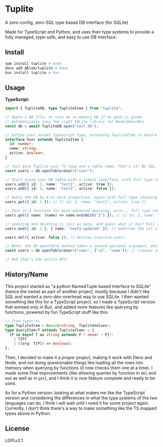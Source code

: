 # Tuplite

A zero-config, zero-SQL type based DB interface (for SQLite)

Made for TypeScript and Python, and uses their type systems to provide a fully managed, type-safe, and easy to use DB interface.

## Install

```bash
npm install tuplite # Node
deno add @blob/tuplite # Deno
bun install tuplite # Bun

```

<!-- pip install tuplite # Python (WIP) -->

## Usage

**TypeScript:**

```typescript
import { TupliteDB, type TupliteItem } from "tuplite";

// Opens a DB file, or uses an in-memory DB if no path is given
// Automatically uses the right SQLite library for Node/Deno/Bun
const db = await TupliteDB.open("test.db");

// Define your normal typescript type, extending TupliteItem to ensure it works with Tuplite
interface User extends TupliteItem {
  id: number;
  name: string;
  active: boolean;
}

// Just give Tuplite your TS type and a table name. That's it! No SQL, schema-ing, etc.
const users = db.openTable<User>("user");

// Start using your DB table with a simple interface, with full type checking!
users.add({ id: 1, name: "test1", active: true });
users.add({ id: 2, name: "test2", active: false });

// Query the DB by 0 or more properties, again with full type checking
users.get({ id: 1 }); // [{ id: 1, name: "test1", active: true }]

// Pass in a function for more advanced querying, with... full type checking!
users.get({ name: (name) => name.endsWith("2") }); // [{ id: 2, name: "test2", active: false }]

// updating and deleting is just as easy, and guess what it has? Full type checking!
users.mod({ id: 1 }, { name: "test1-updated" }); // modifies the 1st item to: [{ id: 1, name: "test1-updated", active: true }]

users.del({ active: false }); // deletes inactive users

// Note: the db.openTable method takes a second optional argument, which is a list of indexes to create. Example:
const users = db.openTable<User>("user", ["id", "name"]); // creates indexes for the id and name columns, which can speed up read queries (but does come with an extra storage and write overhead)

// And that's the entire API!
```

## History/Name

This project started as "a python NamedTuple based interface to SQLite" (hence the name) as part of another project, mostly because I didn't like SQL and wanted a zero-dev-overhead way to use SQLite. I then wanted something like this for a TypeScript project, so I made a TypeScript version that worked only in Bun, and added more features like querying by functions, powered by fun TypeScript stuff like this:

```typescript
// from types.ts
type TupliteItem = Record<string, TupliteValues>;
type QueryItem<T extends TupliteItem> = {
  [P in keyof T as string extends P ? never : P]?:
    | T[P]
    | ((arg: T[P]) => boolean);
};
```

Then, I decided to make it a proper project, making it work with Deno and Node, and not doing questionable things like loading all the rows into memory when querying by functions (it now checks them one at a time). I made some final improvements (like allowing queries by function in `del` and `mod` as well as in `get`), and I think it is now feature complete and ready to be used.

As for a Python version: looking at what makes me like the TypeScript version and considering the differences in what the type systems of the two languages can do, I think I will wait until I need it for some project again. Currently, I don't think there's a way to make something like the TS mapped types above in Python.

## License

LGPLv2.1
